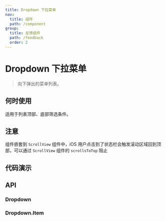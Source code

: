 ```yaml
---
title: Dropdown 下拉菜单
nav:
  title: 组件
  path: /component
group:
  title: 反馈组件
  path: /feedback
  order: 2
---
```


# Dropdown 下拉菜单

> 向下弹出的菜单列表。

## 何时使用

适用于列表顶部、底部筛选条件。

## 注意

组件嵌套到 `ScrollView` 组件中，iOS 用户点击到了状态栏会触发滚动区域回到顶部，可以通过 `ScrollView` 组件的 `scrollsToTop` 阻止

## 代码演示

<code src="./__fixtures__/basic.tsx"></code>

## API

### Dropdown

<API hideTitle src="./dropdown-menu.tsx"></API>

### Dropdown.Item

<API hideTitle src="./dropdown-item.tsx">
